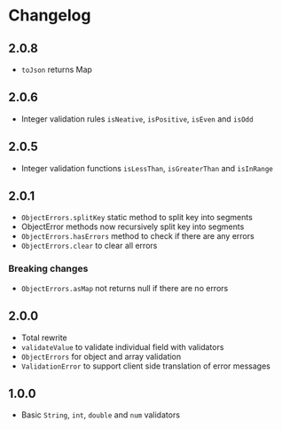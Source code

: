 # Changelog

## 2.0.8

+ `toJson` returns Map

## 2.0.6

+ Integer validation rules `isNeative`, `isPositive`, `isEven` and `isOdd`

## 2.0.5

+ Integer validation functions `isLessThan`, `isGreaterThan` and `isInRange`

## 2.0.1

+ `ObjectErrors.splitKey` static method to split key into segments
+ ObjectError methods now recursively split key into segments
+ `ObjectErrors.hasErrors` method to check if there are any errors
+ `ObjectErrors.clear` to clear all errors

### Breaking changes

+ `ObjectErrors.asMap` not returns null if there are no errors

## 2.0.0

+ Total rewrite
+ `validateValue` to validate individual field with validators
+ `ObjectErrors` for object and array validation
+ `ValidationError` to support client side translation of error messages

## 1.0.0

- Basic `String`, `int`, `double` and `num` validators
